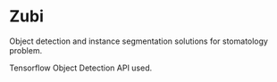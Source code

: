 # Zubi

Object detection and instance segmentation solutions for stomatology problem. 

Tensorflow Object Detection API used. 
